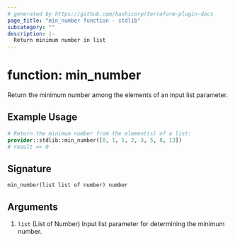 ```yaml
---
# generated by https://github.com/hashicorp/terraform-plugin-docs
page_title: "min_number function - stdlib"
subcategory: ""
description: |-
  Return minimum number in list
---
```


# function: min_number

Return the minimum number among the elements of an input list parameter.

## Example Usage

```terraform
# Return the minimum number from the element(s) of a list:
provider::stdlib::min_number([0, 1, 1, 2, 3, 5, 8, 13])
# result => 0
```

## Signature

<!-- signature generated by tfplugindocs -->
```text
min_number(list list of number) number
```

## Arguments

<!-- arguments generated by tfplugindocs -->
1. `list` (List of Number) Input list parameter for determining the minimum number.

